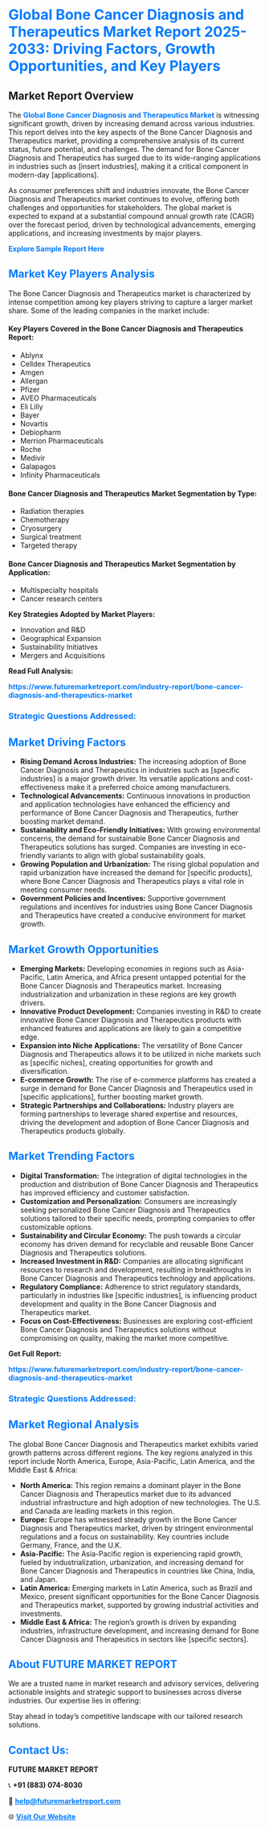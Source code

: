 <h1 style="color: #007BFF;">Global Bone Cancer Diagnosis and Therapeutics Market Report 2025-2033: Driving Factors, Growth Opportunities, and Key Players</h1>

<section id="overview">
<h2>Market Report Overview</h2>
<p>The <a href="https://www.futuremarketreport.com/industry-report/bone-cancer-diagnosis-and-therapeutics-market" style="color: #007BFF; text-decoration: none;"><strong>Global Bone Cancer Diagnosis and Therapeutics Market</strong></a> is witnessing significant growth, driven by increasing demand across various industries. This report delves into the key aspects of the Bone Cancer Diagnosis and Therapeutics market, providing a comprehensive analysis of its current status, future potential, and challenges. The demand for Bone Cancer Diagnosis and Therapeutics has surged due to its wide-ranging applications in industries such as [insert industries], making it a critical component in modern-day [applications].</p>
<p>As consumer preferences shift and industries innovate, the Bone Cancer Diagnosis and Therapeutics market continues to evolve, offering both challenges and opportunities for stakeholders. The global market is expected to expand at a substantial compound annual growth rate (CAGR) over the forecast period, driven by technological advancements, emerging applications, and increasing investments by major players.</p>
</section>

<section id="overview">
<p><a href="https://www.futuremarketreport.com/request-sample/reportId=82714" style="color: #007BFF; text-decoration: none;"><strong>Explore Sample Report Here</strong></a></p>
</section>

<section id="key-players">
<h2 style="color: #007BFF;">Market Key Players Analysis</h2>
<p>The Bone Cancer Diagnosis and Therapeutics market is characterized by intense competition among key players striving to capture a larger market share. Some of the leading companies in the market include:</p>
<h4>Key Players Covered in the Bone Cancer Diagnosis and Therapeutics Report:</h4>
<ul><li>Ablynx</li><li>Celldex Therapeutics</li><li>Amgen</li><li>Allergan</li><li>Pfizer</li><li>AVEO Pharmaceuticals</li><li>Eli Lilly</li><li>Bayer</li><li>Novartis</li><li>Debiopharm</li><li>Merrion Pharmaceuticals</li><li>Roche</li><li>Medivir</li><li>Galapagos</li><li>Infinity Pharmaceuticals</li></ul>
<h4>Bone Cancer Diagnosis and Therapeutics Market Segmentation by Type:</h4>
<ul><li>Radiation therapies</li><li>Chemotherapy</li><li>Cryosurgery</li><li>Surgical treatment</li><li>Targeted therapy</li></ul>

<h4>Bone Cancer Diagnosis and Therapeutics Market Segmentation by Application:</h4>
<ul><li>Multispecialty hospitals</li><li>Cancer research centers</li></ul>
<p><strong>Key Strategies Adopted by Market Players:</strong></p>
<ul>
<li>Innovation and R&D</li>
<li>Geographical Expansion</li>
<li>Sustainability Initiatives</li>
<li>Mergers and Acquisitions</li>
</ul>
</section>

<section>
<p><strong>Read Full Analysis: </strong></p><a href="https://www.futuremarketreport.com/industry-report/bone-cancer-diagnosis-and-therapeutics-market" style="color: #007BFF; text-decoration: none;"><strong>https://www.futuremarketreport.com/industry-report/bone-cancer-diagnosis-and-therapeutics-market</strong></a>
<h3 style="color: #007BFF;">Strategic Questions Addressed:</h3>
</section>

<section id="driving-factors">
<h2 style="color: #007BFF;">Market Driving Factors</h2>
<ul>
<li><strong>Rising Demand Across Industries:</strong> The increasing adoption of Bone Cancer Diagnosis and Therapeutics in industries such as [specific industries] is a major growth driver. Its versatile applications and cost-effectiveness make it a preferred choice among manufacturers.</li>
<li><strong>Technological Advancements:</strong> Continuous innovations in production and application technologies have enhanced the efficiency and performance of Bone Cancer Diagnosis and Therapeutics, further boosting market demand.</li>
<li><strong>Sustainability and Eco-Friendly Initiatives:</strong> With growing environmental concerns, the demand for sustainable Bone Cancer Diagnosis and Therapeutics solutions has surged. Companies are investing in eco-friendly variants to align with global sustainability goals.</li>
<li><strong>Growing Population and Urbanization:</strong> The rising global population and rapid urbanization have increased the demand for [specific products], where Bone Cancer Diagnosis and Therapeutics plays a vital role in meeting consumer needs.</li>
<li><strong>Government Policies and Incentives:</strong> Supportive government regulations and incentives for industries using Bone Cancer Diagnosis and Therapeutics have created a conducive environment for market growth.</li>
</ul>
</section>

<section id="growth-opportunities">
<h2 style="color: #007BFF;">Market Growth Opportunities</h2>
<ul>
<li><strong>Emerging Markets:</strong> Developing economies in regions such as Asia-Pacific, Latin America, and Africa present untapped potential for the Bone Cancer Diagnosis and Therapeutics market. Increasing industrialization and urbanization in these regions are key growth drivers.</li>
<li><strong>Innovative Product Development:</strong> Companies investing in R&D to create innovative Bone Cancer Diagnosis and Therapeutics products with enhanced features and applications are likely to gain a competitive edge.</li>
<li><strong>Expansion into Niche Applications:</strong> The versatility of Bone Cancer Diagnosis and Therapeutics allows it to be utilized in niche markets such as [specific niches], creating opportunities for growth and diversification.</li>
<li><strong>E-commerce Growth:</strong> The rise of e-commerce platforms has created a surge in demand for Bone Cancer Diagnosis and Therapeutics used in [specific applications], further boosting market growth.</li>
<li><strong>Strategic Partnerships and Collaborations:</strong> Industry players are forming partnerships to leverage shared expertise and resources, driving the development and adoption of Bone Cancer Diagnosis and Therapeutics products globally.</li>
</ul>
</section>

<section id="trending-factors">
<h2 style="color: #007BFF;">Market Trending Factors</h2>
<ul>
<li><strong>Digital Transformation:</strong> The integration of digital technologies in the production and distribution of Bone Cancer Diagnosis and Therapeutics has improved efficiency and customer satisfaction.</li>
<li><strong>Customization and Personalization:</strong> Consumers are increasingly seeking personalized Bone Cancer Diagnosis and Therapeutics solutions tailored to their specific needs, prompting companies to offer customizable options.</li>
<li><strong>Sustainability and Circular Economy:</strong> The push towards a circular economy has driven demand for recyclable and reusable Bone Cancer Diagnosis and Therapeutics solutions.</li>
<li><strong>Increased Investment in R&D:</strong> Companies are allocating significant resources to research and development, resulting in breakthroughs in Bone Cancer Diagnosis and Therapeutics technology and applications.</li>
<li><strong>Regulatory Compliance:</strong> Adherence to strict regulatory standards, particularly in industries like [specific industries], is influencing product development and quality in the Bone Cancer Diagnosis and Therapeutics market.</li>
<li><strong>Focus on Cost-Effectiveness:</strong> Businesses are exploring cost-efficient Bone Cancer Diagnosis and Therapeutics solutions without compromising on quality, making the market more competitive.</li>
</ul>
</section>

<section>
<p><strong>Get Full Report: </strong></p><a href="https://www.futuremarketreport.com/industry-report/bone-cancer-diagnosis-and-therapeutics-market" style="color: #007BFF; text-decoration: none;"><strong>https://www.futuremarketreport.com/industry-report/bone-cancer-diagnosis-and-therapeutics-market</strong></a>
<h3 style="color: #007BFF;">Strategic Questions Addressed:</h3>
</section>


<section id="regional-analysis">
<h2 style="color: #007BFF;">Market Regional Analysis</h2>
<p>The global Bone Cancer Diagnosis and Therapeutics market exhibits varied growth patterns across different regions. The key regions analyzed in this report include North America, Europe, Asia-Pacific, Latin America, and the Middle East & Africa:</p>
<ul>
<li><strong>North America:</strong> This region remains a dominant player in the Bone Cancer Diagnosis and Therapeutics market due to its advanced industrial infrastructure and high adoption of new technologies. The U.S. and Canada are leading markets in this region.</li>
<li><strong>Europe:</strong> Europe has witnessed steady growth in the Bone Cancer Diagnosis and Therapeutics market, driven by stringent environmental regulations and a focus on sustainability. Key countries include Germany, France, and the U.K.</li>
<li><strong>Asia-Pacific:</strong> The Asia-Pacific region is experiencing rapid growth, fueled by industrialization, urbanization, and increasing demand for Bone Cancer Diagnosis and Therapeutics in countries like China, India, and Japan.</li>
<li><strong>Latin America:</strong> Emerging markets in Latin America, such as Brazil and Mexico, present significant opportunities for the Bone Cancer Diagnosis and Therapeutics market, supported by growing industrial activities and investments.</li>
<li><strong>Middle East & Africa:</strong> The region’s growth is driven by expanding industries, infrastructure development, and increasing demand for Bone Cancer Diagnosis and Therapeutics in sectors like [specific sectors].</li>
</ul>
</section>

<footer>
<h2 style="color: #007BFF;">About FUTURE MARKET REPORT</h2>
<p>We are a trusted name in market research and advisory services, delivering actionable insights and strategic support to businesses across diverse industries. Our expertise lies in offering:</p>

<p>Stay ahead in today’s competitive landscape with our tailored research solutions.</p>

<h2 style="color: #007BFF;">Contact Us:</h2>
<p><strong>FUTURE MARKET REPORT</strong></p>
<p>📞 <strong>+91 (883) 074-8030</strong></p>
<p>📧 <strong><a href="mailto:help@futuremarketreport.com" style="color: #007BFF;">help@futuremarketreport.com</a></strong></p>
<p>🌐 <strong><a href="https://www.futuremarketreport.com/" style="color: #007BFF;">Visit Our Website</a></strong></p>
</footer>